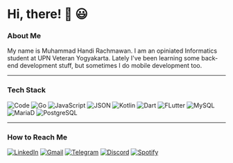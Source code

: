 # Hi, there! 👋 😃
 
### About Me

My name is Muhammad Handi Rachmawan. I am an opiniated Informatics student at UPN Veteran Yogyakarta. Lately I've been learning some back-end development stuff, but sometimes I do mobile development too.

---

### Tech Stack

![Code](https://img.shields.io/badge/Code-0078D4?style=for-the-badge&logo=visual%20studio%20code&logoColor=white) ![Go](https://img.shields.io/badge/Go-00ADD8?style=for-the-badge&logo=go&logoColor=white) ![JavaScript](https://img.shields.io/badge/JavaScript-323330?style=for-the-badge&logo=javascript&logoColor=F7DF1E) ![JSON](https://img.shields.io/badge/json-5E5C5C?style=for-the-badge&logo=json&logoColor=white) ![Kotlin](https://img.shields.io/badge/Kotlin-0095D5?&style=for-the-badge&logo=kotlin&logoColor=white) ![Dart](https://img.shields.io/badge/Dart-0175C2?style=for-the-badge&logo=dart&logoColor=white) ![FLutter](https://img.shields.io/badge/Flutter-02569B?style=for-the-badge&logo=flutter&logoColor=white) ![MySQL](https://img.shields.io/badge/MySQL-005C84?style=for-the-badge&logo=mysql&logoColor=white) ![MariaD](https://img.shields.io/badge/MariaDB-003545?style=for-the-badge&logo=mariadb&logoColor=white) ![PostgreSQL](https://img.shields.io/badge/PostgreSQL-316192?style=for-the-badge&logo=postgresql&logoColor=white)

---

### How to Reach Me

[![LinkedIn](https://img.shields.io/badge/LinkedIn-0077B5?style=for-the-badge&logo=linkedin&logoColor=white)](https://www.linkedin.com/in/muhamad-handi-rachmawan-92a583158/) [![Gmail](https://img.shields.io/badge/mail.handira@gmail.com-c5221f?style=for-the-badge&logo=gmail&logoColor=white)](mailto:mail.handira@gmail.com) [![Telegram](https://img.shields.io/badge/handiism-2CA5E0?style=for-the-badge&logo=telegram&logoColor=white)](https://t.me/handiism) [![Discord](https://img.shields.io/badge/handiism-5865F2?style=for-the-badge&logo=discord&logoColor=white)](https://discord.com/users/556181317394628618) [![Spotify](https://img.shields.io/badge/Spotify-1ED760?&style=for-the-badge&logo=spotify&logoColor=white)](https://sptfy.com/7SIw)
